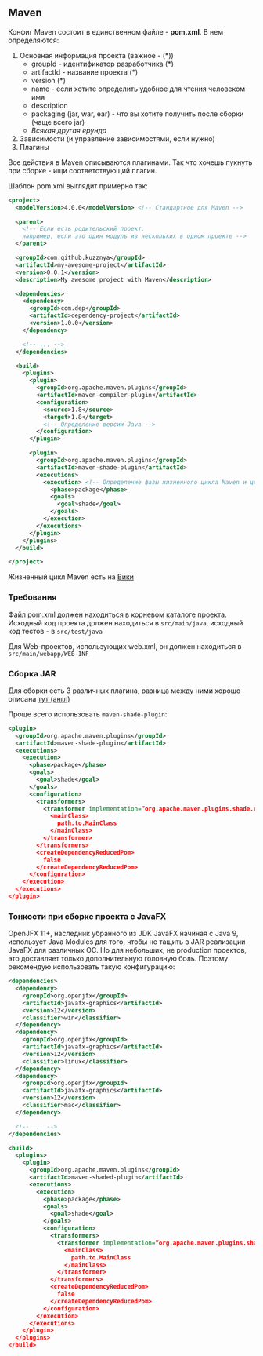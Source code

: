 ## Maven

Конфиг Maven состоит в единственном файле - **pom.xml**. В нем определяются:
1. Основная информация проекта (важное - (*))
   * groupId - идентификатор разработчика (*)
   * artifactId - название проекта (*)
   * version (*)
   * name - если хотите определить удобное для чтения человеком имя
   * description
   * packaging (jar, war, ear) - что вы хотите получить после сборки (чаще всего jar)
   * *Всякая другая ерунда*
2. Зависимости (и управление зависимостями, если нужно)
3. Плагины

Все действия в Maven описываются плагинами.
Так что хочешь пукнуть при сборке - ищи соответствующий плагин.

Шаблон pom.xml выглядит примерно так:

```xml
<project>
  <modelVersion>4.0.0</modelVersion> <!-- Стандартное для Maven -->

  <parent>
    <!-- Если есть родительский проект,
    например, если это один модуль из нескольких в одном проекте -->
  </parent>

  <groupId>com.github.kuzznya</groupId>
  <artifactId>my-awesome-project</artifactId>
  <version>0.0.1</version>
  <description>My awesome project with Maven</description>

  <dependencies>
    <dependency>
      <groupId>com.dep</groupId>
      <artifactId>dependency-project</artifactId>
      <version>1.0.0</version>
    </dependency>

    <!-- ... -->
  </dependencies>

  <build>
    <plugins>
      <plugin>
        <groupId>org.apache.maven.plugins</groupId>
        <artifactId>maven-compiler-plugin</artifactId>
        <configuration>
          <source>1.8</source>
          <target>1.8</target>
          <!-- Определение версии Java -->
        </configuration>
      </plugin>

      <plugin>
        <groupId>org.apache.maven.plugins</groupId>
        <artifactId>maven-shade-plugin</artifactId>
        <executions>
          <execution> <!-- Определение фазы жизненного цикла Maven и цели (goal), которую выполняет плагин -->
            <phase>package</phase>
            <goals>
              <goal>shade</goal>
            </goals>
          </execution>
        </executions>
      </plugin>
    </plugins>
  </build>

</project>
```

Жизненный цикл Maven есть на [Вики](https://ru.wikipedia.org/wiki/Apache_Maven)

### Требования

Файл pom.xml должен находиться в корневом каталоге проекта.
Исходный код проекта должен находиться в `src/main/java`,
исходный код тестов - в `src/test/java`

Для Web-проектов, использующих web.xml, он должен находиться в `src/main/webapp/WEB-INF`

### Сборка JAR

Для сборки есть 3 различных плагина, разница между ними хорошо
описана [тут (англ)](https://medium.com/@randilfernando/when-to-use-maven-jar-maven-assembly-or-maven-shade-ffc3f76ba7a6#:~:text=maven%2Djar%2Dplugin%20%3A%20This,src%2Fmain%2Fresources%2F.&text=maven%2Dshade%2Dplugin%20%3A%20It,by%20specifying%20the%20main%20class.)

Проще всего использовать `maven-shade-plugin`:

```xml
<plugin>
  <groupId>org.apache.maven.plugins</groupId>
  <artifactId>maven-shade-plugin</artifactId>
  <executions>
    <execution>
      <phase>package</phase>
      <goals>
        <goal>shade</goal>
      </goals>
      <configuration>
        <transformers>
          <transformer implementation=”org.apache.maven.plugins.shade.resource.ManifestResourceTransformer”>
            <mainClass>
              path.to.MainClass
            </mainClass>
          </transformer>
        </transformers>
        <createDependencyReducedPom>
          false
        </createDependencyReducedPom>
      </configuration>
    </execution>
  </executions>
</plugin>
```

### Тонкости при сборке проекта с JavaFX

OpenJFX 11+, наследник убранного из JDK JavaFX начиная с Java 9,
использует Java Modules для того, чтобы не тащить в JAR реализации JavaFX для
различных ОС. Но для небольших, не production проектов, это доставляет только
дополнительную головную боль. Поэтому рекомендую использовать такую конфигурацию:

```xml
<dependencies>
  <dependency>
    <groupId>org.openjfx</groupId>
    <artifactId>javafx-graphics</artifactId>
    <version>12</version>
    <classifier>win</classifier>
  </dependency>
  <dependency>
    <groupId>org.openjfx</groupId>
    <artifactId>javafx-graphics</artifactId>
    <version>12</version>
    <classifier>linux</classifier>
  </dependency>
  <dependency>
    <groupId>org.openjfx</groupId>
    <artifactId>javafx-graphics</artifactId>
    <version>12</version>
    <classifier>mac</classifier>
  </dependency>

  <!-- ... -->
</dependencies>

<build>
  <plugins>
    <plugin>
      <groupId>org.apache.maven.plugins</groupId>
      <artifactId>maven-shaded-plugin</artifactId>
      <executions>
        <execution>
          <phase>package</phase>
          <goals>
            <goal>shade</goal>
          </goals>
          <configuration>
            <transformers>
              <transformer implementation=”org.apache.maven.plugins.shade.resource.ManifestResourceTransformer”>
                <mainClass>
                  path.to.MainClass
                </mainClass>
              </transformer>
            </transformers>
            <createDependencyReducedPom>
              false
            </createDependencyReducedPom>
          </configuration>
        </execution>
      </executions>
    </plugin>
  </plugins>
</build>
```
